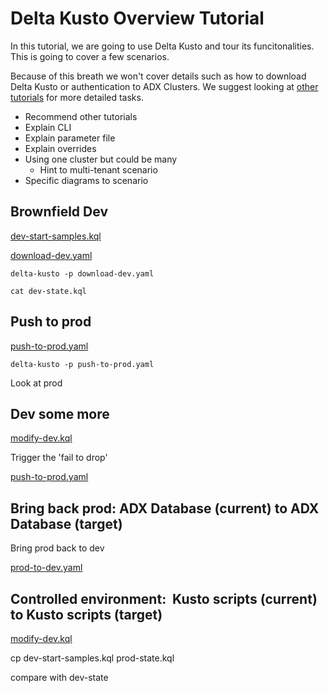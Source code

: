# Delta Kusto Overview Tutorial

In this tutorial, we are going to use Delta Kusto and tour its funcitonalities.  This is going to cover a few scenarios.

Because of this breath we won't cover details such as how to download Delta Kusto or authentication to ADX Clusters.  We suggest looking at [other tutorials](README.md) for more detailed tasks.

*   Recommend other tutorials
*   Explain CLI
* Explain parameter file
* Explain overrides
* Using one cluster but could be many
    * Hint to multi-tenant scenario
* Specific diagrams to scenario

## Brownfield Dev

[dev-start-samples.kql](dev-start-samples.kql)

[download-dev.yaml](download-dev.yaml)

```
delta-kusto -p download-dev.yaml 
```

```
cat dev-state.kql
```

##  Push to prod

[push-to-prod.yaml](push-to-prod.yaml)

```
delta-kusto -p push-to-prod.yaml
```

Look at prod

##  Dev some more

[modify-dev.kql](modify-dev.kql)

Trigger the 'fail to drop'

[push-to-prod.yaml](push-to-prod.yaml)

##  Bring back prod:  ADX Database (current) to ADX Database (target)

Bring prod back to dev

[prod-to-dev.yaml](prod-to-dev.yaml)

## Controlled environment:   Kusto scripts (current) to Kusto scripts (target)

[modify-dev.kql](modify-dev.kql)

cp dev-start-samples.kql prod-state.kql

compare with dev-state

